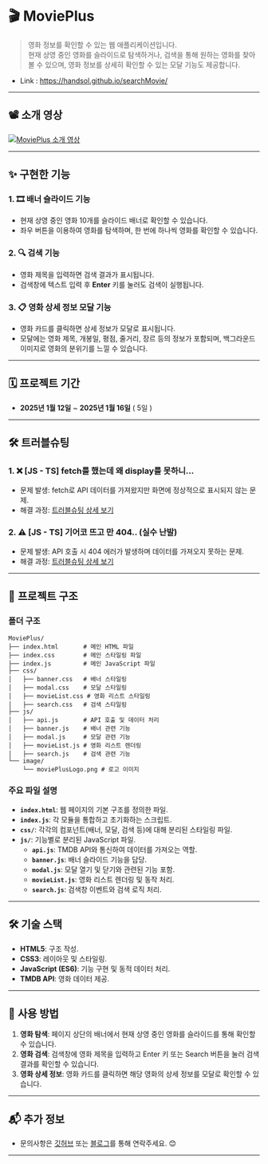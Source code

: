 # 🎬 **MoviePlus**

> 영화 정보를 확인할 수 있는 웹 애플리케이션입니다.  
> 현재 상영 중인 영화를 슬라이드로 탐색하거나, 검색을 통해 원하는 영화를 찾아볼 수 있으며, 영화 정보를 상세히 확인할 수 있는 모달 기능도 제공합니다.
- Link : https://handsol.github.io/searchMovie/

---

## 📽️ **소개 영상**  
[![MoviePlus 소개 영상](https://img.youtube.com/vi/8GBnK0S9Sdo/0.jpg)](https://youtu.be/8GBnK0S9Sdo)

---

## ✨ **구현한 기능**

### 1. 🎞️ **배너 슬라이드 기능**
- 현재 상영 중인 영화 10개를 슬라이드 배너로 확인할 수 있습니다.
- 좌우 버튼을 이용하여 영화를 탐색하며, 한 번에 하나씩 영화를 확인할 수 있습니다.

### 2. 🔍 **검색 기능**
- 영화 제목을 입력하면 검색 결과가 표시됩니다.
- 검색창에 텍스트 입력 후 **Enter** 키를 눌러도 검색이 실행됩니다.

### 3. 📋 **영화 상세 정보 모달 기능**
- 영화 카드를 클릭하면 상세 정보가 모달로 표시됩니다.
- 모달에는 영화 제목, 개봉일, 평점, 줄거리, 장르 등의 정보가 포함되며, 백그라운드 이미지로 영화의 분위기를 느낄 수 있습니다.

---

## 🗓️ **프로젝트 기간**
- **2025년 1월 12일** ~ **2025년 1월 16일** ( 5일 )

---

## 🛠️ **트러블슈팅**

### 1. ❌ **[JS - TS] fetch를 했는데 왜 display를 못하니...**
- 문제 발생: fetch로 API 데이터를 가져왔지만 화면에 정상적으로 표시되지 않는 문제.
- 해결 과정: [트러블슈팅 상세 보기](https://sol09-29.tistory.com/63)

### 2. ⚠️ **[JS - TS] 기어코 뜨고 만 404.. (실수 난발)**
- 문제 발생: API 호출 시 404 에러가 발생하며 데이터를 가져오지 못하는 문제.
- 해결 과정: [트러블슈팅 상세 보기](https://sol09-29.tistory.com/66)

---

## 📂 **프로젝트 구조**

### **폴더 구조**
```plaintext
MoviePlus/
├── index.html       # 메인 HTML 파일
├── index.css        # 메인 스타일링 파일
├── index.js         # 메인 JavaScript 파일
├── css/
│   ├── banner.css   # 배너 스타일링
│   ├── modal.css    # 모달 스타일링
│   ├── movieList.css # 영화 리스트 스타일링
│   ├── search.css   # 검색 스타일링
├── js/
│   ├── api.js       # API 호출 및 데이터 처리
│   ├── banner.js    # 배너 관련 기능
│   ├── modal.js     # 모달 관련 기능
│   ├── movieList.js # 영화 리스트 렌더링
│   ├── search.js    # 검색 관련 기능
└── image/
    └── moviePlusLogo.png # 로고 이미지
```

### **주요 파일 설명**
- **`index.html`**: 웹 페이지의 기본 구조를 정의한 파일.
- **`index.js`**: 각 모듈을 통합하고 초기화하는 스크립트.
- **`css/`**: 각각의 컴포넌트(배너, 모달, 검색 등)에 대해 분리된 스타일링 파일.
- **`js/`**: 기능별로 분리된 JavaScript 파일.
    - **`api.js`**: TMDB API와 통신하여 데이터를 가져오는 역할.
    - **`banner.js`**: 배너 슬라이드 기능을 담당.
    - **`modal.js`**: 모달 열기 및 닫기와 관련된 기능 포함.
    - **`movieList.js`**: 영화 리스트 렌더링 및 동작 처리.
    - **`search.js`**: 검색창 이벤트와 검색 로직 처리.

---

## 🛠️ **기술 스택**
- **HTML5**: 구조 작성.
- **CSS3**: 레이아웃 및 스타일링.
- **JavaScript (ES6)**: 기능 구현 및 동적 데이터 처리.
- **TMDB API**: 영화 데이터 제공.

---

## 📖 **사용 방법**
1. **영화 탐색**: 페이지 상단의 배너에서 현재 상영 중인 영화를 슬라이드를 통해 확인할 수 있습니다.
2. **영화 검색**: 검색창에 영화 제목을 입력하고 Enter 키 또는 Search 버튼을 눌러 검색 결과를 확인할 수 있습니다.
3. **영화 상세 정보**: 영화 카드를 클릭하면 해당 영화의 상세 정보를 모달로 확인할 수 있습니다.

---

## 📬 **추가 정보**
- 문의사항은 [깃허브](https://github.com/Handsol) 또는 [블로그](https://sol09-29.tistory.com/)를 통해 연락주세요. 😊

---
